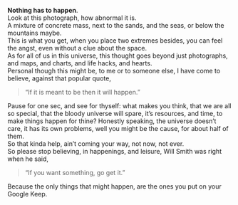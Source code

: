**Nothing has to happen**.  
Look at this photograph, how abnormal it is.  
A mixture of concrete mass, next to the sands, and the seas, or below the mountains maybe.  
This is what you get, when you place two extremes besides, you can feel the angst, even without a clue about the space.  
As for all of us in this universe, this thought goes beyond just photographs, and maps, and charts, and life hacks, and hearts.  
Personal though this might be, to me or to someone else, I have come to believe, against that popular quote,

> “If it is meant to be then it will happen.”  

Pause for one sec, and see for thyself: what makes you think, that we are all so special, that the bloody universe will spare, it’s resources, and time, to make things happen for thine? Honestly speaking, the universe doesn’t care, it has its own problems, well you might be the cause, for about half of them.  
So that kinda help, ain’t coming your way, not now, not ever.  
So please stop believing, in happenings, and leisure, Will Smith was right when he said,

> “If you want something, go get it.”  

Because the only things that might happen, are the ones you put on your Google Keep.  

